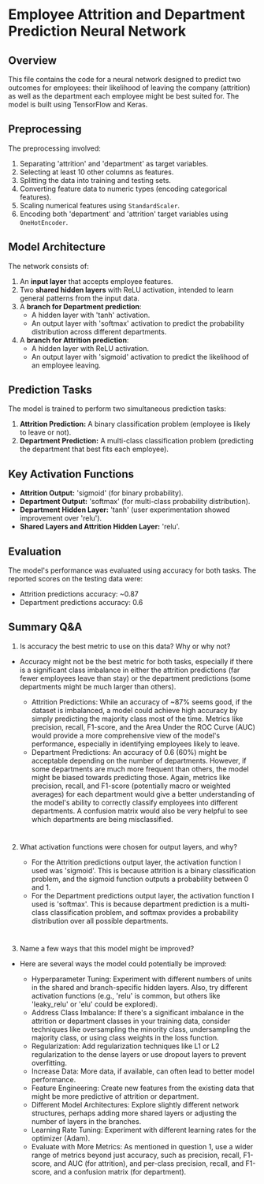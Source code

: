 # Employee Attrition and Department Prediction Neural Network

## Overview

This file contains the code for a neural network designed to predict two outcomes for employees: their likelihood of leaving the company (attrition) as well as the department each employee might be best suited for. The model is built using TensorFlow and Keras.

## Preprocessing

The preprocessing involved:

1.  Separating 'attrition' and 'department' as target variables.
2.  Selecting at least 10 other columns as features.
3.  Splitting the data into training and testing sets.
4.  Converting feature data to numeric types (encoding categorical features).
5.  Scaling numerical features using `StandardScaler`.
6.  Encoding both 'department' and 'attrition' target variables using `OneHotEncoder`.

## Model Architecture

The network consists of:

1.  An **input layer** that accepts employee features.
2.  Two **shared hidden layers** with ReLU activation, intended to learn general patterns from the input data.
3.  A **branch for Department prediction**:
    * A hidden layer with 'tanh' activation.
    * An output layer with 'softmax' activation to predict the probability distribution across different departments.
4.  A **branch for Attrition prediction**:
    * A hidden layer with ReLU activation.
    * An output layer with 'sigmoid' activation to predict the likelihood of an employee leaving.

## Prediction Tasks

The model is trained to perform two simultaneous prediction tasks:

1.  **Attrition Prediction:** A binary classification problem (employee is likely to leave or not).
2.  **Department Prediction:** A multi-class classification problem (predicting the department that best fits each employee).

## Key Activation Functions

* **Attrition Output:** 'sigmoid' (for binary probability).
* **Department Output:** 'softmax' (for multi-class probability distribution).
* **Department Hidden Layer:** 'tanh' (user experimentation showed improvement over 'relu').
* **Shared Layers and Attrition Hidden Layer:** 'relu'.

## Evaluation

The model's performance was evaluated using accuracy for both tasks. The reported scores on the testing data were:

* Attrition predictions accuracy: ~0.87
* Department predictions accuracy: 0.6

## Summary Q&A
1. Is accuracy the best metric to use on this data? Why or why not?

* Accuracy might not be the best metric for both tasks, especially if there is a significant class imbalance in either the attrition predictions (far fewer employees leave than stay) or the department predictions (some departments might be much larger than others).

    * Attrition Predictions: While an accuracy of ~87% seems good, if the dataset is imbalanced, a model could achieve high accuracy by simply predicting the majority class most of the time. Metrics like precision, recall, F1-score, and the Area Under the ROC Curve (AUC) would provide a more comprehensive view of the model's performance, especially in identifying employees likely to leave.
    * Department Predictions: An accuracy of 0.6 (60%) might be acceptable depending on the number of departments. However, if some departments are much more frequent than others, the model might be biased towards predicting those. Again, metrics like precision, recall, and F1-score (potentially macro or weighted averages) for each department would give a better understanding of the model's ability to correctly classify employees into different departments. A confusion matrix would also be very helpful to see which departments are being misclassified.
#
2. What activation functions were chosen for output layers, and why?

    * For the Attrition predictions output layer, the activation function I used was 'sigmoid'. This is because attrition is a binary classification problem, and the sigmoid function outputs a probability between 0 and 1.
    * For the Department predictions output layer, the activation function I used is 'softmax'. This is because department prediction is a multi-class classification problem, and softmax provides a probability distribution over all possible departments.
#
3. Name a few ways that this model might be improved?

* Here are several ways the model could potentially be improved:


    * Hyperparameter Tuning: Experiment with different numbers of units in the shared and branch-specific hidden layers. Also, try different activation functions (e.g., 'relu' is common, but others like 'leaky_relu' or 'elu' could be explored).
    * Address Class Imbalance: If there's a significant imbalance in the attrition or department classes in your training data, consider techniques like oversampling the minority class, undersampling the majority class, or using class weights in the loss function.
    * Regularization: Add regularization techniques like L1 or L2 regularization to the dense layers or use dropout layers to prevent overfitting.
    * Increase Data: More data, if available, can often lead to better model performance.
    * Feature Engineering: Create new features from the existing data that might be more predictive of attrition or department.
    * Different Model Architectures: Explore slightly different network structures, perhaps adding more shared layers or adjusting the number of layers in the branches.
    * Learning Rate Tuning: Experiment with different learning rates for the optimizer (Adam).
    * Evaluate with More Metrics: As mentioned in question 1, use a wider range of metrics beyond just accuracy, such as precision, recall, F1-score, and AUC (for attrition), and per-class precision, recall, and F1-score, and a confusion matrix (for department).
